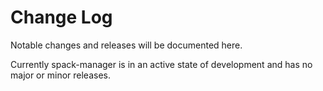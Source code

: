 # Change Log

Notable changes and releases will be documented here.

Currently spack-manager is in an active state of development and has no major or minor releases.
